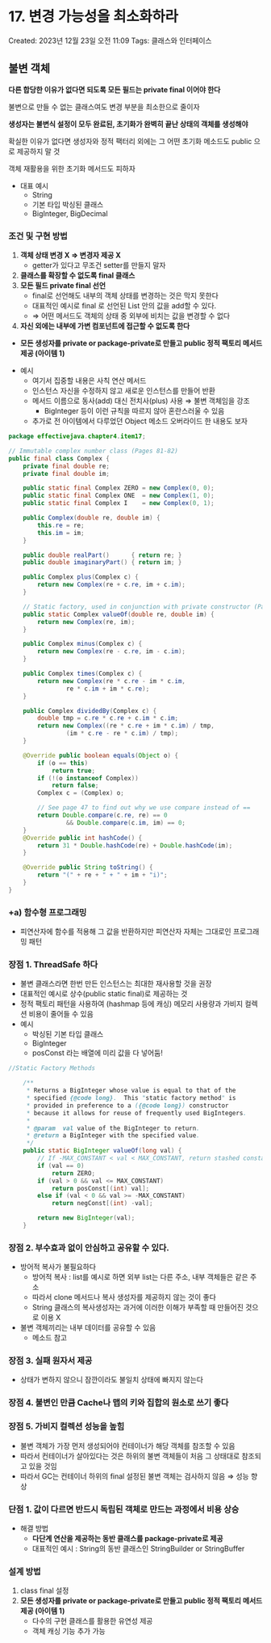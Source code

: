 # 17. 변경 가능성을 최소화하라

Created: 2023년 12월 23일 오전 11:09
Tags: 클래스와 인터페이스

## 불변 객체

**다른 합당한 이유가 없다면 되도록 모든 필드는 private final 이어야 한다**

불변으로 만들 수 없는 클래스여도 변경 부분을 최소한으로 줄이자

**생성자는 불변식 설정이 모두 완료된, 초기화가 완벽히 끝난 상태의 객체를 생성해야**

확실한 이유가 없다면 생성자와 정적 팩터리 외에는 그 어떤 초기화 메소드도 public 으로 제공하지 말 것

객체 재활용을 위한 초기화 메서드도 피하자

- 대표 예시
    - String
    - 기본 타입 박싱된 클래스
    - BigInteger, BigDecimal

### 조건 및 구현 방법

1. **객체 상태 변경 X ⇒ 변경자 제공 X** 
    - getter가 있다고 무조건 setter를 만들지 말자
2. **클래스를 확장할 수 없도록 final 클래스**
3. **모든 필드 private final 선언**
    - final로 선언해도 내부의 객체 상태를 변경하는 것은 막지 못한다
    - 대표적인 예시로 final 로 선언된 List 안의 값을 add할 수 있다.
    - ⇒ 어떤 메서드도 객체의 상태 중 외부에 비치는 값을 변경할 수 없다
4. **자신 외에는 내부에 가변 컴포넌트에 접근할 수 없도록 한다**

+ **모든 생성자를 private or package-private로 만들고 public 정적 팩토리 메서드 제공 (아이템 1)**

- 예시
    - 여기서 집중할 내용은 사칙 연산 메서드
    - 인스턴스 자신을 수정하지 않고 새로운 인스턴스를 만들어 반환
    - 메서드 이름으로 동사(add) 대신 전치사(plus) 사용 ⇒ 불변 객체임을 강조
        - BigInteger 등이 이런 규칙을 따르지 않아 혼란스러울 수 있음
    - 추가로 전 아이템에서 다루었던 Object 메소드 오버라이드 한 내용도 보자

```java
package effectivejava.chapter4.item17;

// Immutable complex number class (Pages 81-82)
public final class Complex {
    private final double re;
    private final double im;

    public static final Complex ZERO = new Complex(0, 0);
    public static final Complex ONE  = new Complex(1, 0);
    public static final Complex I    = new Complex(0, 1);

    public Complex(double re, double im) {
        this.re = re;
        this.im = im;
    }

    public double realPart()      { return re; }
    public double imaginaryPart() { return im; }

    public Complex plus(Complex c) {
        return new Complex(re + c.re, im + c.im);
    }

    // Static factory, used in conjunction with private constructor (Page 85)
    public static Complex valueOf(double re, double im) {
        return new Complex(re, im);
    }

    public Complex minus(Complex c) {
        return new Complex(re - c.re, im - c.im);
    }

    public Complex times(Complex c) {
        return new Complex(re * c.re - im * c.im,
                re * c.im + im * c.re);
    }

    public Complex dividedBy(Complex c) {
        double tmp = c.re * c.re + c.im * c.im;
        return new Complex((re * c.re + im * c.im) / tmp,
                (im * c.re - re * c.im) / tmp);
    }

    @Override public boolean equals(Object o) {
        if (o == this)
            return true;
        if (!(o instanceof Complex))
            return false;
        Complex c = (Complex) o;

        // See page 47 to find out why we use compare instead of ==
        return Double.compare(c.re, re) == 0
                && Double.compare(c.im, im) == 0;
    }
    @Override public int hashCode() {
        return 31 * Double.hashCode(re) + Double.hashCode(im);
    }

    @Override public String toString() {
        return "(" + re + " + " + im + "i)";
    }
}
```

### +a) 함수형 프로그래밍

- 피연산자에 함수를 적용해 그 값을 반환하지만 피연산자 자체는 그대로인 프로그래밍 패턴

### 장점 1. ThreadSafe 하다

- 불변 클래스라면 한번 만든 인스턴스는 최대한 재사용할 것을 권장
- 대표적인 예시로 상수(public static final)로 제공하는 것
- 정적 팩토리 패턴을 사용하여 (hashmap 등에 캐싱) 메모리 사용량과 가비지 컬렉션 비용이 줄어들 수 있음
- 예시
    - 박싱된 기본 타입 클래스
    - BigInteger
    - posConst 라는 배열에 미리 값을 다 넣어둠!

```java
//Static Factory Methods

    /**
     * Returns a BigInteger whose value is equal to that of the
     * specified {@code long}.  This "static factory method" is
     * provided in preference to a ({@code long}) constructor
     * because it allows for reuse of frequently used BigIntegers.
     *
     * @param  val value of the BigInteger to return.
     * @return a BigInteger with the specified value.
     */
    public static BigInteger valueOf(long val) {
        // If -MAX_CONSTANT < val < MAX_CONSTANT, return stashed constant
        if (val == 0)
            return ZERO;
        if (val > 0 && val <= MAX_CONSTANT)
            return posConst[(int) val];
        else if (val < 0 && val >= -MAX_CONSTANT)
            return negConst[(int) -val];

        return new BigInteger(val);
    }
```

### 장점 2. 부수효과 없이 안심하고 공유할 수 있다.

- 방어적 복사가 불필요하다
    - 방어적 복사 : list를 예시로 하면 외부 list는 다른 주소, 내부 객체들은 같은 주소
    - 따라서 clone 메서드나 복사 생성자를 제공하지 않는 것이 좋다
    - String 클래스의 복사생성자는 과거에 이러한 이해가 부족할 때 만들어진 것으로 이용 X
- 불변 객체끼리는 내부 데이터를 공유할 수 있음
    - 메소드 참고

### 장점 3. 실패 원자서 제공

- 상태가 변하지 않으니 잠깐이라도 불일치 상태에 빠지지 않는다

### 장점 4. 불변인 만큼 Cache나 맵의 키와 집합의 원소로 쓰기 좋다

### 장점 5. 가비지 컬렉션 성능을 높힘

- 불변 객체가 가장 먼저 생성되어야 컨테이너가 해당 객체를 참조할 수 있음
- 따라서 컨테이너가 살아있다는 것은 하위의 불변 객체들이 처음 그 상태대로 참조되고 있을 것임
- 따라서 GC는 컨테이너 하위의 final 설정된 불변 객체는 검사하지 않음 ⇒ 성능 향상

### 단점 1. 값이 다르면 반드시 독립된 객체로 만드는 과정에서 비용 상승

- 해결 방법
    - **다단계 연산을 제공하는 동반 클래스를 package-private로 제공**
    - 대표적인 예시 : String의 동반 클래스인 StringBuilder or StringBuffer

### 설계 방법

1. class final 설정
2. **모든 생성자를 private or package-private로 만들고 public 정적 팩토리 메서드 제공 (아이템 1)**
    - 다수의 구현 클래스를 활용한 유연성 제공
    - 객체 캐싱 기능 추가 가능
